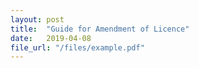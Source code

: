 ```yaml
---
layout: post
title:  "Guide for Amendment of Licence"
date:   2019-04-08
file_url: "/files/example.pdf"
---
```

